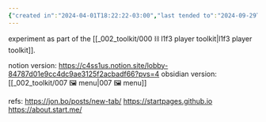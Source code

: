 ```yaml
---
{"created in":"2024-04-01T18:22:22-03:00","last tended to":"2024-09-29T14:30:30-03:00","tags":["experiment","🌿","host","player","lab"],"dg-publish":true,"notestage":["🌿"],"permalink":"/experiments/c4ss1us-player-menu/","dgPassFrontmatter":true,"created":"2024-04-01T18:22:22.718-03:00","updated":"2024-09-29T14:30:31.664-03:00"}
---
```


experiment as part of the [[_002_toolkit/000 ⛓ l1f3 player toolkit\|l1f3 player toolkit]].

notion version: https://c4ss1us.notion.site/lobby-84787d01e9cc4dc9ae3125f2acbadf66?pvs=4
obsidian version: [[_002_toolkit/007 🖼 menu\|007 🖼 menu]]

refs: https://jon.bo/posts/new-tab/
https://startpages.github.io
https://about.start.me/